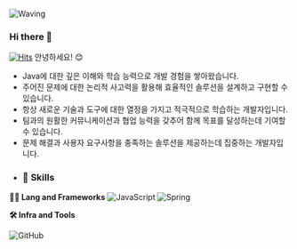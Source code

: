 ![Waving](https://capsule-render.vercel.app/api?type=waving&height=200&text=Good%20Day%20To%20Code!&fontAlign=40&fontAlignY=40&color=gradient)
### Hi there 👋
[![Hits](https://hits.seeyoufarm.com/api/count/incr/badge.svg?url=https%3A%2F%2Fgithub.com%2Fyunyeobin&count_bg=%2379C83D&title_bg=%23555555&icon=&icon_color=%23E7E7E7&title=hits&edge_flat=false)](https://hits.seeyoufarm.com)
안녕하세요! 😊 

- Java에 대한 깊은 이해와 학습 능력으로 개발 경험을 쌓아왔습니다. 
- 주어진 문제에 대한 논리적 사고력을 활용해 효율적인 솔루션을 설계하고 구현할 수 있습니다.
- 항상 새로운 기술과 도구에 대한 열정을 가지고 적극적으로 학습하는 개발자입니다.
- 팀과의 원활한 커뮤니케이션과 협업 능력을 갖추어 함께 목표를 달성하는데 기여할 수 있습니다. 
- 문제 해결과 사용자 요구사항을 충족하는 솔루션을 제공하는데 집중하는 개발자입니다.
- ### 🦾 Skills<br>
**🧑‍💻 Lang and Frameworks**
![JavaScript](https://img.shields.io/badge/javascript-F7DF1E.svg?&style=for-the-badge&logo=javascript&logoColor=white) ![Spring](https://img.shields.io/badge/spring-6DB33F.svg?&style=for-the-badge&logo=spring&logoColor=white) 

**🛠️ Infra and Tools**

![GitHub](https://img.shields.io/badge/github-181717.svg?&style=for-the-badge&logo=github&logoColor=white) 
